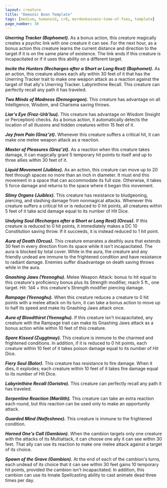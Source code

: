 ```yaml
---
layout: creature
title: "Demonic Boon Template"
tags: [medium, humanoid, cr0, mordenkainens-tome-of-foes, template]
page_number: 30
---
```



***Unerring Tracker (Baphomet).*** As a bonus action, this creature magically creates a psychic link with one creature it can see. For the next hour, as a bonus action this creature learns the current distance and direction to the target if it is on the same plane of existence. The link ends if this creature is incapacitated or if it uses this ability on a different target.

***Incite the Hunters (Recharges after a Short or Long Rest) (Baphomet).*** As an action, this creature allows each ally within 30 feet of it that has the Unerring Tracker trait to make one weapon attack as a reaction against the target of that ally's Unerring Tracker. Labyrinthine Recall. This creature can perfectly recall any path it has traveled.

***Two Minds of Madness (Demogorgon).*** This creature has advantage on all Intelligence, Wisdom, and Charisma saving throws.

***Liar's Eye (Fraz-Urb'luu).*** This creature has advantage on Wisdom (Insight or Perception) checks. As a bonus action, it automatically detects the location of all illusions and hidden creatures within 15 feet of it.

***Joy from Pain (Graz'zt).*** Whenever this creature suffers a critical hit, it can make one melee weapon attack as a reaction.

***Master of Pleasures (Graz'zt).*** As a reaction when this creature takes damage, it can magically grant 5 temporary hit points to itself and up to three allies within 30 feet of it.

***Liquid Movement (Juiblex).*** As an action, this creature can move up to 20 feet through spaces no more than an inch in diameter. It must end this movement in a space that can accommodate its full size. Otherwise, it takes 5 force damage and returns to the space where it began this movement.

***Slimy Organs (Juiblex).*** This creature has resistance to bludgeoning, piercing, and slashing damage from nonmagical attacks. Whenever this creature suffers a critical hit or is reduced to 0 hit points, all creatures within 5 feet of it take acid damage equal to its number of Hit Dice.

***Undying Soul (Recharges after a Short or Long Rest) (Orcus).*** If this creature is reduced to 0 hit points, it immediately makes a DC 10 Constitution saving throw. If it succeeds, it is instead reduced to 1 hit point.

***Aura of Death (Orcus).*** This creature emanates a deathly aura that extends 30 feet in every direction from its space while it isn't incapacitated. The aura is blocked by total cover. While in the aura, the creature and any friendly undead are immune to the frightened condition and have resistance to radiant damage. Enemies suffer disadvantage on death saving throws while in the aura.

***Gnashing Jaws (Yeenoghu).*** Melee Weapon Attack: bonus to hit equal to this creature's proficiency bonus plus its Strength modifier, reach 5 ft., one target. Hit: 1d4 + this creature's Strength modifier piercing damage.

***Rampage (Yeenoghu).*** When this creature reduces a creature to 0 hit points with a melee attack on its turn, it can take a bonus action to move up to half its speed and make its Gnashing Jaws attack once.

***Aura of Bloodthirst (Yeenoghu).*** If this creature isn't incapacitated, any creature with the Rampage trait can make its Gnashing Jaws attack as a bonus action while within 10 feet of this creature.

***Spore Kissed (Zuggtmoy).*** This creature is immune to the charmed and frightened conditions. In addition, if it is reduced to 0 hit points, each creature within 10 feet of it takes poison damage equal to its number of Hit Dice.

***Fiery Soul (Balor).*** This creature has resistance to fire damage. When it dies, it explodes; each creature within 10 feet of it takes fire damage equal to its number of Hit Dice.

***Labyrinthine Recall (Goristro).*** This creature can perfectly recall any path it has traveled.

***Serpentine Reaction (Marilith).*** This creature can take an extra reaction each round, but this reaction can be used only to make an opportunity attack.

***Guarded Mind (Nalfeshnee).*** This creature is immune to the frightened condition.

***Horned One's Call (Gambion).*** When the cambion targets only one creature with the attacks of its Multiattack, it can choose one ally it can see within 30 feet. That ally can use its reaction to make one melee attack against a target of its choice.

***Spawn of the Grave (Gambion).*** At the end of each of the cambion's turns, each undead of its choice that it can see within 30 feet gains 10 temporary hit points, provided the cambion isn't incapacitated.
In addition, this cambion can use its Innate Spellcasting ability to cast animate dead three times per day.